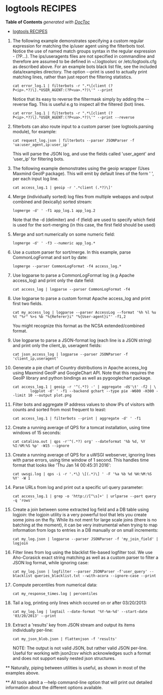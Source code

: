 # logtools RECIPES

<!-- START doctoc generated TOC please keep comment here to allow auto update -->
<!-- DON'T EDIT THIS SECTION, INSTEAD RE-RUN doctoc TO UPDATE -->
**Table of Contents**  *generated with [DocToc](https://github.com/thlorenz/doctoc)*

- [logtools RECIPES](#logtools-recipes)

<!-- END doctoc generated TOC please keep comment here to allow auto update -->

1. The following example demonstrates specifying a custom regular expression for matching
	the ip/user agent using the filterbots tool.
	Notice the use of named match groups syntax in the regular expression - (?P<name>...).
	The ips/useragents files are not specified in commandline and therefore are assumed to be defined
	in ~/.logtoolsrc or /etc/logtools.cfg as described above. For an example bots black list file, see the included data/examples directory.
	The option --print is used to actually print matching lines, rather than just report the filtering statistics.

	```
	cat error_log.1 | filterbots -r ".*\[client (?P<ip>.*?)\].*USER_AGENT:(?P<ua>.*?)\'" --print
	```

	Notice that its easy to reverse the filtermask simply by adding the --reverse flag. This is useful e.g
	to inspect all the filtered (bot) lines.

	```
	cat error_log.1 | filterbots -r ".*\[client (?P<ip>.*?)\].*USER_AGENT:(?P<ua>.*?)\'" --print --reverse
	```

1. filterbots can also route input to a custom parser (see logtools.parsing module), for example:

	```
	cat request_log.json | filterbots --parser JSONParser -f 'ua:user_agent,ip:user_ip'
	```

	This will parse the JSON log, and use the fields called 'user_agent' and 'user_ip' for filtering bots.

1. The following example demonstrates using the geoip wrapper (Uses Maxmind GeoIP package). This will
	emit by default lines of the form '<ip>	<country>', per each input log line.

	```
	cat access_log.1 | geoip -r '.*client (.*?)\]'
	```

1. Merge (individually sorted) log files from multiple webapps and output combined and (lexically) sorted stream:

	```
	logmerge -d' ' -f1 app_log.1 app_log.2
	```

	Note that the -d (delimiter) and -f (field) are used to specify which field is used
	for the sort-merging (in this case, the first field should be used)

1. Merge and sort numerically on some numeric field:

	```
	logmerge -d' ' -f3 --numeric app_log.*
	```

1. Use a custom parser for sort/merge. In this example, parse CommonLogFormat and sort by date:

	```
	logmerge --parser CommonLogFormat -f4 access_log.*
	```

1. Use logparse to parse a CommonLogFormat log (e.g Apache access_log) and print only the date field:

	```
	cat access_log | logparse --parser CommonLogFormat -f4
	```

1. Use logparse to parse a custom format Apache access_log and print first two fields.

	```
	cat my_access_log | logparse --parser AccessLog --format '%h %l %u %t "%r" %>s %b "%{Referer}i" "%{User-agent}i"' -f1,2
	```

	You might recognize this format as the NCSA extended/combined format.

1. Use logparse to parse a JSON-format log (each line is a JSON string)
	and print only the client_ip, useragent fields:

	```
	cat json_access_log | logparse --parser JSONParser -f 'client_ip,useragent'
	```

1. Generate a pie chart of Country distributions in Apache access_log using
	Maxmind GeoIP and GoogleChart API.
	Note that this requires the GeoIP library and python bindings as well as pygooglechart package.

	```
	cat access_log.1 | geoip -r '^(.*?) -' | aggregate -d$'\t' -f2 | \
			logplot -d' ' -f1 --backend gchart --type pie -W600 -H300 --limit 10 --output plot.png
	```

1. Filter bots and aggregate IP address values to show IPs of visitors with counts and sorted from most frequent to least:

	```
	cat access_log.1 | filterbots --print | aggregate -d' ' -f1
	```

1. Create a running average of QPS for a tomcat installation, using time windows of 15 seconds:

	```
	cat catalina.out | qps -r'^(.*?) org' --dateformat '%b %d, %Y %I:%M:%S %p' -W15 --ignore
	```
	
1. Create a running average of QPS for a uWSGI webserver, ignoring lines with parse errors, using time window of 1 second. This handles time format that looks like 'Thu Jan 14 00:45:31 2016':

   ```
   cat uwsgi.log | qps -i -r '.*\} \[(.*)\] ' -F '%a %b %d %H:%M:%S %Y' -W 1
   ```
   
1. Parse URLs from log and print out a specific url query parameter:

	```
	cat access_log.1 | grep -o 'http://[^\s]+' | urlparse --part query -q 'rows'
	```

1. Create a join between some extracted log field and a DB table using logjoin:
	the logjoin utility is a very powerful tool that lets you create some joins on the fly.
	While its not ment for large scale joins (there is no batching at the moment), it can be
	very instrumental when trying to map information from logs to entries in a DB manually
	or on small increments:

	```
	cat my_log.json | logparse --parser JSONParser -f 'my_join_field' | logjoin
	```

1. Filter lines from log using the blacklist file-based logfilter tool. We use Aho-Corasick exact string matching
    as well as a custom parser to filter a JSON log format, while ignoring case:

    ```
    cat my_log.json | logfilter --parser JSONParser -f'user_query' --blacklist queries_blacklist.txt --with-acora --ignore-case --print
    ```

1. Compute percentiles from numerical data:

    ```
    cat my_response_times.log | percentiles
    ```

1. Tail a log, printing only lines which occured on or after 03/20/2013:

	```
	cat my_log.log | logtail --date-format '%Y-%m-%d' --start-date '03/20/2013' --print
	```

1. Extract a 'results' key from JSON stream and output its items individually per-line:

    ```
    cat my_json_blob.json | flattenjson -f 'results'
    ```

    NOTE: The output is not valid JSON, but rather valid JSON per-line. Useful for working with json2csv
    which acknowledges such a format and does not support easily nested json structures.

** Naturally, piping between utilities is useful, as shown in most of the examples above.

** All tools admit a --help command-line option that will print out detailed information about the different
   options available.

